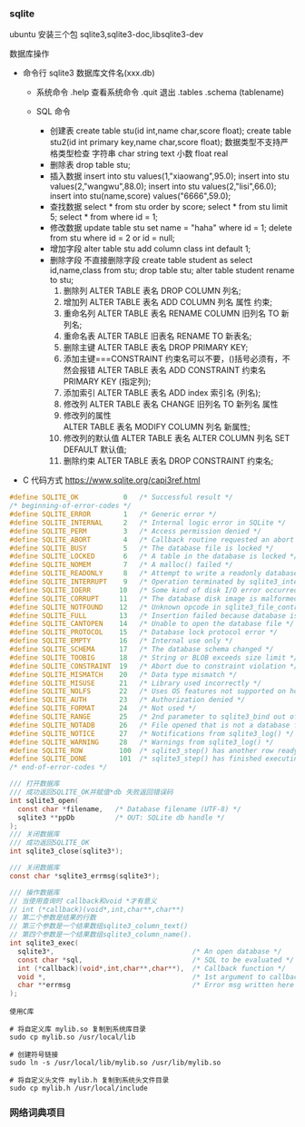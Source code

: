 ### sqlite

ubuntu 安装三个包 sqlite3,sqlite3-doc,libsqlite3-dev

数据库操作

- 命令行
  sqlite3 数据库文件名(xxx.db)

  - 系统命令
    .help 查看系统命令
    .quit 退出
    .tables
    .schema (tablename)
  - SQL 命令

    - 创建表
      create table stu(id int,name char,score float);
      create table stu2(id int primary key,name char,score float);
      数据类型不支持严格类型检查
      字符串 char string text
      小数 float real
    - 删除表
      drop table stu;
    - 插入数据
      insert into stu values(1,"xiaowang",95.0);
      insert into stu values(2,"wangwu",88.0);
      insert into stu values(2,"lisi",66.0);
      insert into stu(name,score) values("6666",59.0);
    - 查找数据
      select \* from stu order by score;
      select \* from stu limit 5;
      select \* from where id = 1;
    - 修改数据
      update table stu set name = "haha" where id = 1;
      delete from stu where id = 2 or id = null;
    - 增加字段
      alter table stu add column class int default 1;
    - 删除字段
      不直接删除字段
      create table student as select id,name,class from stu;
      drop table stu;
      alter table student rename to stu;
      1. 删除列
         ALTER TABLE 表名 DROP COLUMN 列名;
      2. 增加列
         ALTER TABLE 表名 ADD COLUMN 列名 属性 约束;
      3. 重命名列
         ALTER TABLE 表名 RENAME COLUMN 旧列名 TO 新列名;
      4. 重命名表
         ALTER TABLE 旧表名 RENAME TO 新表名;
      5. 删除主键
         ALTER TABLE 表名 DROP PRIMARY KEY;
      6. 添加主键===CONSTRAINT 约束名可以不要，()括号必须有，不然会报错
         ALTER TABLE 表名 ADD CONSTRAINT 约束名 PRIMARY KEY (指定列);
      7. 添加索引
         ALTER TABLE 表名 ADD index 索引名 (列名);
      8. 修改列
         ALTER TABLE 表名 CHANGE 旧列名 TO 新列名 属性
      9. 修改列的属性  
         ALTER TABLE 表名 MODIFY COLUMN 列名 新属性;
      10. 修改列的默认值
          ALTER TABLE 表名 ALTER COLUMN 列名 SET DEFAULT 默认值;
      11. 删除约束
          ALTER TABLE 表名 DROP CONSTRAINT 约束名;

- C 代码方式
  https://www.sqlite.org/capi3ref.html

```c
#define SQLITE_OK           0   /* Successful result */
/* beginning-of-error-codes */
#define SQLITE_ERROR        1   /* Generic error */
#define SQLITE_INTERNAL     2   /* Internal logic error in SQLite */
#define SQLITE_PERM         3   /* Access permission denied */
#define SQLITE_ABORT        4   /* Callback routine requested an abort */
#define SQLITE_BUSY         5   /* The database file is locked */
#define SQLITE_LOCKED       6   /* A table in the database is locked */
#define SQLITE_NOMEM        7   /* A malloc() failed */
#define SQLITE_READONLY     8   /* Attempt to write a readonly database */
#define SQLITE_INTERRUPT    9   /* Operation terminated by sqlite3_interrupt()*/
#define SQLITE_IOERR       10   /* Some kind of disk I/O error occurred */
#define SQLITE_CORRUPT     11   /* The database disk image is malformed */
#define SQLITE_NOTFOUND    12   /* Unknown opcode in sqlite3_file_control() */
#define SQLITE_FULL        13   /* Insertion failed because database is full */
#define SQLITE_CANTOPEN    14   /* Unable to open the database file */
#define SQLITE_PROTOCOL    15   /* Database lock protocol error */
#define SQLITE_EMPTY       16   /* Internal use only */
#define SQLITE_SCHEMA      17   /* The database schema changed */
#define SQLITE_TOOBIG      18   /* String or BLOB exceeds size limit */
#define SQLITE_CONSTRAINT  19   /* Abort due to constraint violation */
#define SQLITE_MISMATCH    20   /* Data type mismatch */
#define SQLITE_MISUSE      21   /* Library used incorrectly */
#define SQLITE_NOLFS       22   /* Uses OS features not supported on host */
#define SQLITE_AUTH        23   /* Authorization denied */
#define SQLITE_FORMAT      24   /* Not used */
#define SQLITE_RANGE       25   /* 2nd parameter to sqlite3_bind out of range */
#define SQLITE_NOTADB      26   /* File opened that is not a database file */
#define SQLITE_NOTICE      27   /* Notifications from sqlite3_log() */
#define SQLITE_WARNING     28   /* Warnings from sqlite3_log() */
#define SQLITE_ROW         100  /* sqlite3_step() has another row ready */
#define SQLITE_DONE        101  /* sqlite3_step() has finished executing */
/* end-of-error-codes */

/// 打开数据库
/// 成功返回SQLITE_OK并赋值*db 失败返回错误码
int sqlite3_open(
  const char *filename,   /* Database filename (UTF-8) */
  sqlite3 **ppDb          /* OUT: SQLite db handle */
);
/// 关闭数据库
/// 成功返回SQLITE_OK
int sqlite3_close(sqlite3*);

/// 关闭数据库
const char *sqlite3_errmsg(sqlite3*);

/// 操作数据库
// 当使用查询时 callback和void *才有意义
// int (*callback)(void*,int,char**,char**)
// 第二个参数是结果的行数
// 第三个参数是一个结果数组sqlite3_column_text()
// 第四个参数是一个结果数组sqlite3_column_name().
int sqlite3_exec(
  sqlite3*,                                  /* An open database */
  const char *sql,                           /* SQL to be evaluated */
  int (*callback)(void*,int,char**,char**),  /* Callback function */
  void *,                                    /* 1st argument to callback */
  char **errmsg                              /* Error msg written here */
);

```

```
使用C库

# 将自定义库 mylib.so 复制到系统库目录
sudo cp mylib.so /usr/local/lib

# 创建符号链接
sudo ln -s /usr/local/lib/mylib.so /usr/lib/mylib.so

# 将自定义头文件 mylib.h 复制到系统头文件目录
sudo cp mylib.h /usr/local/include
```

### 网络词典项目
